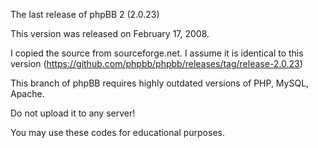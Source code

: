 The last release of phpBB 2 (2.0.23)

This version was released on February 17, 2008.

I copied the source from sourceforge.net. 
I assume it is identical to this version (https://github.com/phpbb/phpbb/releases/tag/release-2.0.23)

This branch of phpBB requires highly outdated versions of PHP, MySQL, Apache. 

Do not upload it to any server!

You may use these codes for educational purposes.
